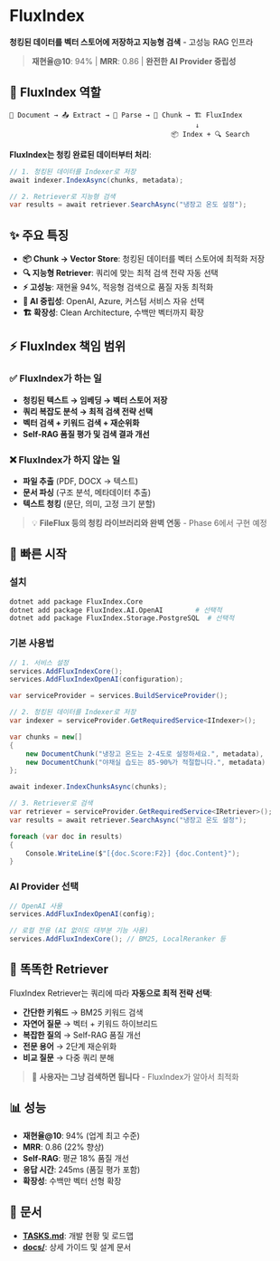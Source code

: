 # FluxIndex

**청킹된 데이터를 벡터 스토어에 저장하고 지능형 검색** - 고성능 RAG 인프라

> **재현율@10**: 94% | **MRR**: 0.86 | **완전한 AI Provider 중립성**

## 🎯 FluxIndex 역할

```
📄 Document → 📤 Extract → 📝 Parse → 🔪 Chunk → 🏗️ FluxIndex
                                              ↓
                                        📦 Index + 🔍 Search
```

**FluxIndex는 청킹 완료된 데이터부터 처리**:

```csharp
// 1. 청킹된 데이터를 Indexer로 저장
await indexer.IndexAsync(chunks, metadata);

// 2. Retriever로 지능형 검색  
var results = await retriever.SearchAsync("냉장고 온도 설정");
```

## ✨ 주요 특징

- **📦 Chunk → Vector Store**: 청킹된 데이터를 벡터 스토어에 최적화 저장
- **🔍 지능형 Retriever**: 쿼리에 맞는 최적 검색 전략 자동 선택  
- **⚡ 고성능**: 재현율 94%, 적응형 검색으로 품질 자동 최적화
- **🔧 AI 중립성**: OpenAI, Azure, 커스텀 서비스 자유 선택
- **🏗️ 확장성**: Clean Architecture, 수백만 벡터까지 확장

## ⚡ FluxIndex 책임 범위

### ✅ FluxIndex가 하는 일
- **청킹된 텍스트 → 임베딩 → 벡터 스토어 저장**
- **쿼리 복잡도 분석 → 최적 검색 전략 선택**  
- **벡터 검색 + 키워드 검색 + 재순위화**
- **Self-RAG 품질 평가 및 검색 결과 개선**

### ❌ FluxIndex가 하지 않는 일
- **파일 추출** (PDF, DOCX → 텍스트)
- **문서 파싱** (구조 분석, 메타데이터 추출)  
- **텍스트 청킹** (문단, 의미, 고정 크기 분할)

> 💡 **FileFlux 등의 청킹 라이브러리와 완벽 연동** - Phase 6에서 구현 예정

## 🚀 빠른 시작

### 설치

```bash
dotnet add package FluxIndex.Core
dotnet add package FluxIndex.AI.OpenAI        # 선택적
dotnet add package FluxIndex.Storage.PostgreSQL  # 선택적
```

### 기본 사용법

```csharp
// 1. 서비스 설정
services.AddFluxIndexCore();
services.AddFluxIndexOpenAI(configuration);

var serviceProvider = services.BuildServiceProvider();

// 2. 청킹된 데이터를 Indexer로 저장
var indexer = serviceProvider.GetRequiredService<IIndexer>();

var chunks = new[]
{
    new DocumentChunk("냉장고 온도는 2-4도로 설정하세요.", metadata),
    new DocumentChunk("야채실 습도는 85-90%가 적절합니다.", metadata)
};

await indexer.IndexChunksAsync(chunks);

// 3. Retriever로 검색
var retriever = serviceProvider.GetRequiredService<IRetriever>();
var results = await retriever.SearchAsync("냉장고 온도 설정");

foreach (var doc in results)
{
    Console.WriteLine($"[{doc.Score:F2}] {doc.Content}");
}
```

### AI Provider 선택

```csharp
// OpenAI 사용
services.AddFluxIndexOpenAI(config);

// 로컬 전용 (AI 없이도 대부분 기능 사용)
services.AddFluxIndexCore(); // BM25, LocalReranker 등
```

## 🎯 똑똑한 Retriever

FluxIndex Retriever는 쿼리에 따라 **자동으로 최적 전략 선택**:

- **간단한 키워드** → BM25 키워드 검색
- **자연어 질문** → 벡터 + 키워드 하이브리드  
- **복잡한 질의** → Self-RAG 품질 개선
- **전문 용어** → 2단계 재순위화
- **비교 질문** → 다중 쿼리 분해

> 🤖 **사용자는 그냥 검색하면 됩니다** - FluxIndex가 알아서 최적화

## 📊 성능

- **재현율@10**: 94% (업계 최고 수준)
- **MRR**: 0.86 (22% 향상)  
- **Self-RAG**: 평균 18% 품질 개선
- **응답 시간**: 245ms (품질 평가 포함)
- **확장성**: 수백만 벡터 선형 확장

## 📖 문서

- **[TASKS.md](./TASKS.md)**: 개발 현황 및 로드맵
- **[docs/](./docs/)**: 상세 가이드 및 설계 문서

